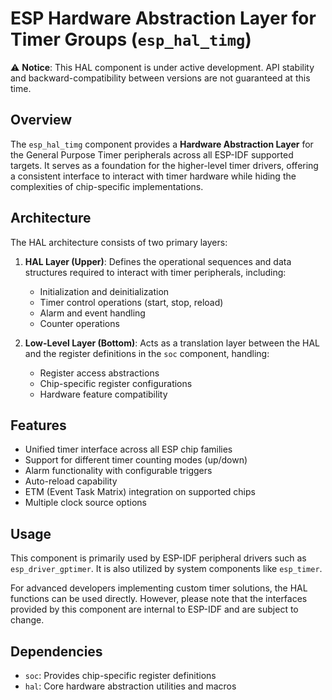 # ESP Hardware Abstraction Layer for Timer Groups (`esp_hal_timg`)

⚠️ **Notice**: This HAL component is under active development. API stability and backward-compatibility between versions are not guaranteed at this time.

## Overview

The `esp_hal_timg` component provides a **Hardware Abstraction Layer** for the General Purpose Timer peripherals across all ESP-IDF supported targets. It serves as a foundation for the higher-level timer drivers, offering a consistent interface to interact with timer hardware while hiding the complexities of chip-specific implementations.

## Architecture

The HAL architecture consists of two primary layers:

1. **HAL Layer (Upper)**: Defines the operational sequences and data structures required to interact with timer peripherals, including:
   - Initialization and deinitialization
   - Timer control operations (start, stop, reload)
   - Alarm and event handling
   - Counter operations

2. **Low-Level Layer (Bottom)**: Acts as a translation layer between the HAL and the register definitions in the `soc` component, handling:
   - Register access abstractions
   - Chip-specific register configurations
   - Hardware feature compatibility

## Features

- Unified timer interface across all ESP chip families
- Support for different timer counting modes (up/down)
- Alarm functionality with configurable triggers
- Auto-reload capability
- ETM (Event Task Matrix) integration on supported chips
- Multiple clock source options

## Usage

This component is primarily used by ESP-IDF peripheral drivers such as `esp_driver_gptimer`. It is also utilized by system components like `esp_timer`.

For advanced developers implementing custom timer solutions, the HAL functions can be used directly. However, please note that the interfaces provided by this component are internal to ESP-IDF and are subject to change.

## Dependencies

- `soc`: Provides chip-specific register definitions
- `hal`: Core hardware abstraction utilities and macros
